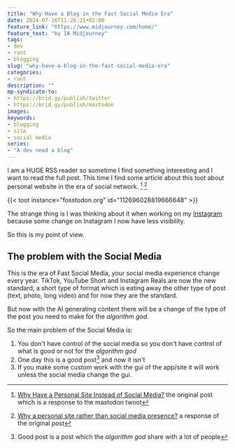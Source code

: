 ```yaml
---
title: "Why Have a Blog in the Fast Social Media Era"
date: 2024-07-16T11:28:21+02:00
feature_link: "https://www.midjourney.com/home/"
feature_text: "by IA Midjourney"
tags:
- dev
- rant
- blogging
slug: "why-have-a-blog-in-the-fast-social-media-era"
categories:
- rant
description: ""
mp-syndicate-to:
- https://brid.gy/publish/twitter
- https://brid.gy/publish/mastodon
images:
keywords:
- blogging
- site
- social media
series:
- "A dev need a blog"
---
```


I am a HUGE RSS reader so sometime I find something interesting and I want to read the full post.
This time I find some article about this toot about personal website in the era of social network. [^original] [^response]

{{< toot instance="fosstodon.org" id="112696028819666648"  >}}

[^original]: [Why Have a Personal Site Instead of Social Media?](https://kevquirk.com/blog/why-have-a-personal-site-instead-of-social-media) the original post which is a response to the mastodon twoot

[^response]: [Why a personal site rather than social media presence?](https://hamatti.org/posts/why-personal-site-rather-than-social-media-presence/) a response of the original post

The strange thing is I was thinking about it when working on my [Instagram](https://instagram.com/fundor333) because some change on Instagram I now have less visibility.

So this is my point of view.

## The problem with the Social Media

This is the era of Fast Social Media, your social media experience change every year. TikTok, YouTube Short and Instagram Reals are now the new standard, a short type of format which is eating away the other type of post (text, photo, long video) and for now they are the standard.

But now with the AI generating content there will be a change of the type of the post you need to make for the _algorithm god_.

So the main problem of the Social Media is:

1. You don't have control of the social media so you don't have control of what is good or not for the _algorithm god_
2. One day this is a good post[^post] and now it isn't
3. If you make some custom work with the gui of the app/site it will work unless the social media change the gui.

[^post]: Good post is a post which the _algorithm god_ share with a lot of people
